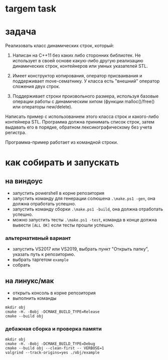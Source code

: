 targem task
===========

# задача

Реализовать класс динамических строк, который:

1. Написан на C++11 без каких либо сторонних библиотек. Не использует в своей основе 
какую-либо другую реализацию динамических строк, контейнеров или умных указателей STL.

2. Имеет конструктор копирования, оператор присваивания и поддерживает move-сематнику.
У класса есть "внешний" оператор сложения двух строк.

3. Поддерживает строки произвольного размера, используя базовые операции работы с 
динамическим хипом (функции malloc()/free() или операторы new/delete).

Написать пример с использованием этого класса строк и какого-либо контейнера STL. 
Программа должна принимать список строк, затем выдавать его в порядке, обратном
лексикографическому без учета регистра.

Программа-пример работает из командной строки.

# как собирать и запускать

## на виндоус

* запустить powershell в корне репозитория
* запустить команду для генерации солюшена `.\make.ps1 -gen`, она должна отработать успешно.
* запустить команду сборки `.\make.ps1 -build`, она должна отработать успешно.
* можно запустить тесты `.\make.ps1 -test`, команда в конце должна вывести `[ALL OK]` если тесты прошли успешно.

### альтернативный вариант

* запустить VS2017 или VS2019, выбрать пункт "Открыть папку", указать путь к репозиторию.  
* выбрать таргетом `example`
* собрать

## на линукс/мак

* открыть консоль в корне репозитория
* выполнить команды
```
mkdir obj
cmake -H. -Bobj -DCMAKE_BUILD_TYPE=Release
cmake --build obj
```

### дебажная сборка и проверка памяти
```
mkdir obj
cmake -H. -Bobj -DCMAKE_BUILD_TYPE=Debug
cmake --build obj --clean-first -- VERBOSE=1
valgrind --track-origins=yes ./obj/example
```